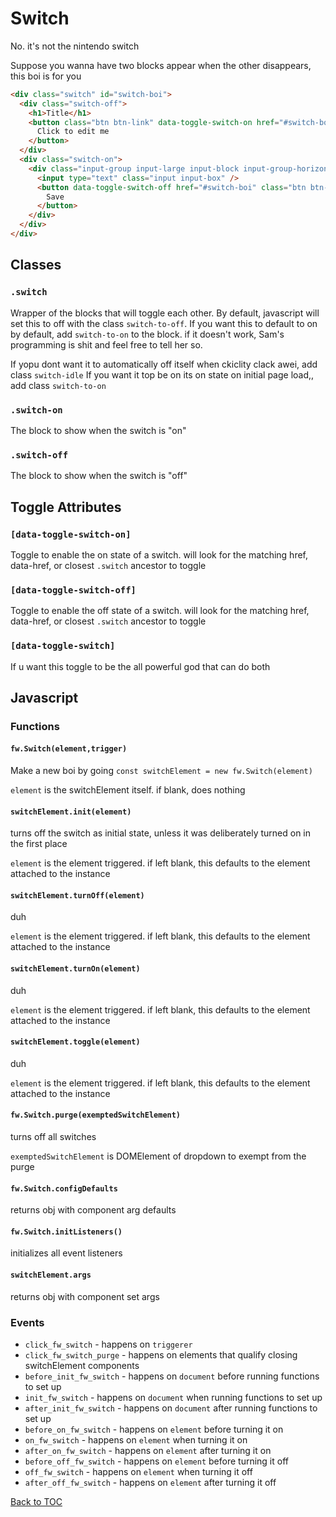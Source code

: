 # Switch

No. it's not the nintendo switch

Suppose you wanna have two blocks appear when the other disappears, this boi is for you

```html
<div class="switch" id="switch-boi">
  <div class="switch-off">
    <h1>Title</h1>
    <button class="btn btn-link" data-toggle-switch-on href="#switch-boi">
      Click to edit me
    </button>
  </div>
  <div class="switch-on">
    <div class="input-group input-large input-block input-group-horizontal">
      <input type="text" class="input input-box" />
      <button data-toggle-switch-off href="#switch-boi" class="btn btn-primary">
        Save
      </button>
    </div>
  </div>
</div>
```

## Classes

### **`.switch`**

Wrapper of the blocks that will toggle each other. By default, javascript will set this to off with the class `switch-to-off`. If you want this to default to on by default, add `switch-to-on` to the block. if it doesn't work, Sam's programming is shit and feel free to tell her so.

If yopu dont want it to automatically off itself when ckiclity clack awei, add class `switch-idle`
If you want it top be on its on state on initial page load,, add class `switch-to-on`

### **`.switch-on`**

The block to show when the switch is "on"

### **`.switch-off`**

The block to show when the switch is "off"

## Toggle Attributes

### **`[data-toggle-switch-on]`**

Toggle to enable the on state of a switch. will look for the matching href, data-href, or closest `.switch` ancestor to toggle

### **`[data-toggle-switch-off]`**

Toggle to enable the off state of a switch. will look for the matching href, data-href, or closest `.switch` ancestor to toggle

### **`[data-toggle-switch]`**

If u want this toggle to be the all powerful god that can do both

## Javascript

### Functions

#### **`fw.Switch(element,trigger)`**

Make a new boi by going `const switchElement = new fw.Switch(element)`

`element` is the switchElement itself. if blank, does nothing

#### **`switchElement.init(element)`**

turns off the switch as initial state, unless it was deliberately turned on in the first place

`element` is the element triggered. if left blank, this defaults to the element attached to the instance

#### **`switchElement.turnOff(element)`**

duh

`element` is the element triggered. if left blank, this defaults to the element attached to the instance

#### **`switchElement.turnOn(element)`**

duh

`element` is the element triggered. if left blank, this defaults to the element attached to the instance

#### **`switchElement.toggle(element)`**

duh

`element` is the element triggered. if left blank, this defaults to the element attached to the instance

#### **`fw.Switch.purge(exemptedSwitchElement)`**

turns off all switches

`exemptedSwitchElement` is DOMElement of dropdown to exempt from the purge

#### **`fw.Switch.configDefaults`**

returns obj with component arg defaults

#### **`fw.Switch.initListeners()`**

initializes all event listeners

#### **`switchElement.args`**

returns obj with component set args

### Events

- `click_fw_switch` - happens on `triggerer`
- `click_fw_switch_purge` - happens on elements that qualify closing switchElement components
- `before_init_fw_switch` - happens on `document` before running functions to set up
- `init_fw_switch` - happens on `document` when running functions to set up
- `after_init_fw_switch` - happens on `document` after running functions to set up
- `before_on_fw_switch` - happens on `element` before turning it on
- `on_fw_switch` - happens on `element` when turning it on
- `after_on_fw_switch` - happens on `element` after turning it on
- `before_off_fw_switch` - happens on `element` before turning it off
- `off_fw_switch` - happens on `element` when turning it off
- `after_off_fw_switch` - happens on `element` after turning it off

[Back to TOC](../../../readme.md)
